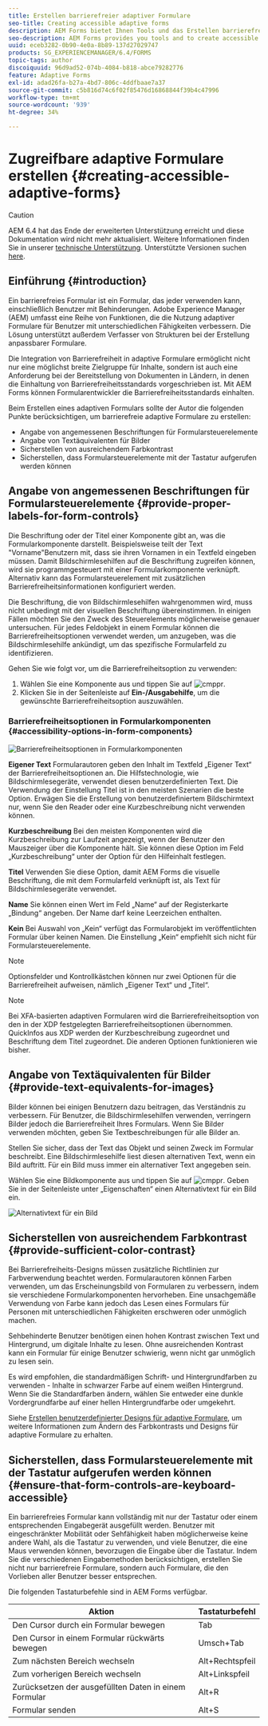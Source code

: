 ```yaml
---
title: Erstellen barrierefreier adaptiver Formulare
seo-title: Creating accessible adaptive forms
description: AEM Forms bietet Ihnen Tools und das Erstellen barrierefreier adaptiver Formulare und hilft bei der Einhaltung von Barrierefreiheitsstandards.
seo-description: AEM Forms provides you tools and to create accessible adaptive forms and helps comply with accessibility standards.
uuid: eceb3282-0b90-4e0a-8b89-137d27029747
products: SG_EXPERIENCEMANAGER/6.4/FORMS
topic-tags: author
discoiquuid: 96d9ad52-074b-4084-b818-abce79282776
feature: Adaptive Forms
exl-id: adad26fa-b27a-4bd7-806c-4ddfbaae7a37
source-git-commit: c5b816d74c6f02f85476d16868844f39b4c47996
workflow-type: tm+mt
source-wordcount: '939'
ht-degree: 34%

---
```


# Zugreifbare adaptive Formulare erstellen {#creating-accessible-adaptive-forms}

>[!CAUTION]
>
>AEM 6.4 hat das Ende der erweiterten Unterstützung erreicht und diese Dokumentation wird nicht mehr aktualisiert. Weitere Informationen finden Sie in unserer [technische Unterstützung](https://helpx.adobe.com/de/support/programs/eol-matrix.html). Unterstützte Versionen suchen [here](https://experienceleague.adobe.com/docs/?lang=de).

## Einführung {#introduction}

Ein barrierefreies Formular ist ein Formular, das jeder verwenden kann, einschließlich Benutzer mit Behinderungen. Adobe Experience Manager (AEM) umfasst eine Reihe von Funktionen, die die Nutzung adaptiver Formulare für Benutzer mit unterschiedlichen Fähigkeiten verbessern. Die Lösung unterstützt außerdem Verfasser von Strukturen bei der Erstellung anpassbarer Formulare.

Die Integration von Barrierefreiheit in adaptive Formulare ermöglicht nicht nur eine möglichst breite Zielgruppe für Inhalte, sondern ist auch eine Anforderung bei der Bereitstellung von Dokumenten in Ländern, in denen die Einhaltung von Barrierefreiheitsstandards vorgeschrieben ist. Mit AEM Forms können Formularentwickler die Barrierefreiheitsstandards einhalten.

Beim Erstellen eines adaptiven Formulars sollte der Autor die folgenden Punkte berücksichtigen, um barrierefreie adaptive Formulare zu erstellen:

* Angabe von angemessenen Beschriftungen für Formularsteuerelemente
* Angabe von Textäquivalenten für Bilder
* Sicherstellen von ausreichendem Farbkontrast
* Sicherstellen, dass Formularsteuerelemente mit der Tastatur aufgerufen werden können

## Angabe von angemessenen Beschriftungen für Formularsteuerelemente {#provide-proper-labels-for-form-controls}

Die Beschriftung oder der Titel einer Komponente gibt an, was die Formularkomponente darstellt. Beispielsweise teilt der Text &quot;Vorname&quot;Benutzern mit, dass sie ihren Vornamen in ein Textfeld eingeben müssen. Damit Bildschirmlesehilfen auf die Beschriftung zugreifen können, wird sie programmgesteuert mit einer Formularkomponente verknüpft. Alternativ kann das Formularsteuerelement mit zusätzlichen Barrierefreiheitsinformationen konfiguriert werden.

Die Beschriftung, die von Bildschirmlesehilfen wahrgenommen wird, muss nicht unbedingt mit der visuellen Beschriftung übereinstimmen. In einigen Fällen möchten Sie den Zweck des Steuerelements möglicherweise genauer untersuchen. Für jedes Feldobjekt in einem Formular können die Barrierefreiheitsoptionen verwendet werden, um anzugeben, was die Bildschirmlesehilfe ankündigt, um das spezifische Formularfeld zu identifizieren.

Gehen Sie wie folgt vor, um die Barrierefreiheitsoption zu verwenden:

1. Wählen Sie eine Komponente aus und tippen Sie auf ![cmppr](assets/cmppr.png).
1. Klicken Sie in der Seitenleiste auf **Ein-/Ausgabehilfe**, um die gewünschte Barrierefreiheitsoption auszuwählen.

### Barrierefreiheitsoptionen in Formularkomponenten {#accessibility-options-in-form-components}

![Barrierefreiheitsoptionen in Formularkomponenten](assets/accessibility-options.png)

**Eigener Text** Formularautoren geben den Inhalt im Textfeld „Eigener Text“ der Barrierefreiheitsoptionen an. Die Hilfstechnologie, wie Bildschirmlesegeräte, verwendet diesen benutzerdefinierten Text. Die Verwendung der Einstellung Titel ist in den meisten Szenarien die beste Option. Erwägen Sie die Erstellung von benutzerdefiniertem Bildschirmtext nur, wenn Sie den Reader oder eine Kurzbeschreibung nicht verwenden können.

**Kurzbeschreibung** Bei den meisten Komponenten wird die Kurzbeschreibung zur Laufzeit angezeigt, wenn der Benutzer den Mauszeiger über die Komponente hält. Sie können diese Option im Feld „Kurzbeschreibung“ unter der Option für den Hilfeinhalt festlegen.

**Titel** Verwenden Sie diese Option, damit AEM Forms die visuelle Beschriftung, die mit dem Formularfeld verknüpft ist, als Text für Bildschirmlesegeräte verwendet.

**Name** Sie können einen Wert im Feld „Name“ auf der Registerkarte „Bindung“ angeben. Der Name darf keine Leerzeichen enthalten.

**Kein** Bei Auswahl von „Kein“ verfügt das Formularobjekt im veröffentlichten Formular über keinen Namen. Die Einstellung „Kein“ empfiehlt sich nicht für Formularsteuerelemente.

>[!NOTE]
>
>Optionsfelder und Kontrollkästchen können nur zwei Optionen für die Barrierefreiheit aufweisen, nämlich „Eigener Text“ und „Titel“.

>[!NOTE]
>
>Bei XFA-basierten adaptiven Formularen wird die Barrierefreiheitsoption von den in der XDP festgelegten Barrierefreiheitsoptionen übernommen. QuickInfos aus XDP werden der Kurzbeschreibung zugeordnet und Beschriftung dem Titel zugeordnet. Die anderen Optionen funktionieren wie bisher.

## Angabe von Textäquivalenten für Bilder {#provide-text-equivalents-for-images}

Bilder können bei einigen Benutzern dazu beitragen, das Verständnis zu verbessern. Für Benutzer, die Bildschirmlesehilfen verwenden, verringern Bilder jedoch die Barrierefreiheit Ihres Formulars. Wenn Sie Bilder verwenden möchten, geben Sie Textbeschreibungen für alle Bilder an.

Stellen Sie sicher, dass der Text das Objekt und seinen Zweck im Formular beschreibt. Eine Bildschirmlesehilfe liest diesen alternativen Text, wenn ein Bild auftritt. Für ein Bild muss immer ein alternativer Text angegeben sein.

Wählen Sie eine Bildkomponente aus und tippen Sie auf ![cmppr](assets/cmppr.png). Geben Sie in der Seitenleiste unter „Eigenschaften“ einen Alternativtext für ein Bild ein.

![Alternativtext für ein Bild](assets/image-properties.png)

## Sicherstellen von ausreichendem Farbkontrast {#provide-sufficient-color-contrast}

Bei Barrierefreiheits-Designs müssen zusätzliche Richtlinien zur Farbverwendung beachtet werden. Formularautoren können Farben verwenden, um das Erscheinungsbild von Formularen zu verbessern, indem sie verschiedene Formularkomponenten hervorheben. Eine unsachgemäße Verwendung von Farbe kann jedoch das Lesen eines Formulars für Personen mit unterschiedlichen Fähigkeiten erschweren oder unmöglich machen.

Sehbehinderte Benutzer benötigen einen hohen Kontrast zwischen Text und Hintergrund, um digitale Inhalte zu lesen. Ohne ausreichenden Kontrast kann ein Formular für einige Benutzer schwierig, wenn nicht gar unmöglich zu lesen sein.

Es wird empfohlen, die standardmäßigen Schrift- und Hintergrundfarben zu verwenden - Inhalte in schwarzer Farbe auf einem weißen Hintergrund. Wenn Sie die Standardfarben ändern, wählen Sie entweder eine dunkle Vordergrundfarbe auf einer hellen Hintergrundfarbe oder umgekehrt.

Siehe [Erstellen benutzerdefinierter Designs für adaptive Formulare](/help/forms/using/creating-custom-adaptive-form-themes.md), um weitere Informationen zum Ändern des Farbkontrasts und Designs für adaptive Formulare zu erhalten.

## Sicherstellen, dass Formularsteuerelemente mit der Tastatur aufgerufen werden können {#ensure-that-form-controls-are-keyboard-accessible}

Ein barrierefreies Formular kann vollständig mit nur der Tastatur oder einem entsprechenden Eingabegerät ausgefüllt werden. Benutzer mit eingeschränkter Mobilität oder Sehfähigkeit haben möglicherweise keine andere Wahl, als die Tastatur zu verwenden, und viele Benutzer, die eine Maus verwenden können, bevorzugen die Eingabe über die Tastatur. Indem Sie die verschiedenen Eingabemethoden berücksichtigen, erstellen Sie nicht nur barrierefreie Formulare, sondern auch Formulare, die den Vorlieben aller Benutzer besser entsprechen.

Die folgenden Tastaturbefehle sind in AEM Forms verfügbar.

| Aktion | Tastaturbefehl |
|---|---|
| Den Cursor durch ein Formular bewegen | Tab |
| Den Cursor in einem Formular rückwärts bewegen | Umsch+Tab |
| Zum nächsten Bereich wechseln | Alt+Rechtspfeil |
| Zum vorherigen Bereich wechseln | Alt+Linkspfeil |
| Zurücksetzen der ausgefüllten Daten in einem Formular | Alt+R |
| Formular senden | Alt+S | configuring-watched-folder-endpoints.md |
